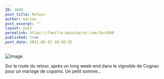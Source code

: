 ```yaml
---
ID: 1048
post_title: Retour
author: marion
post_excerpt: ""
layout: post
permalink: https://famille.mazaleyrat.com/?p=1048
published: true
post_date: 2011-05-15 10:38:35
---
```

<img style="display:block;margin-right:auto;margin-left:auto;" alt="image" src="http://famille.mazaleyrat.com/wp-content/uploads/2011/05/wpid-IMAG0501.jpg" />

<p>Sur la route du retour, après un long week-end dans le vignoble de Cognac pour un mariage de copains. Un petit somme...</p>